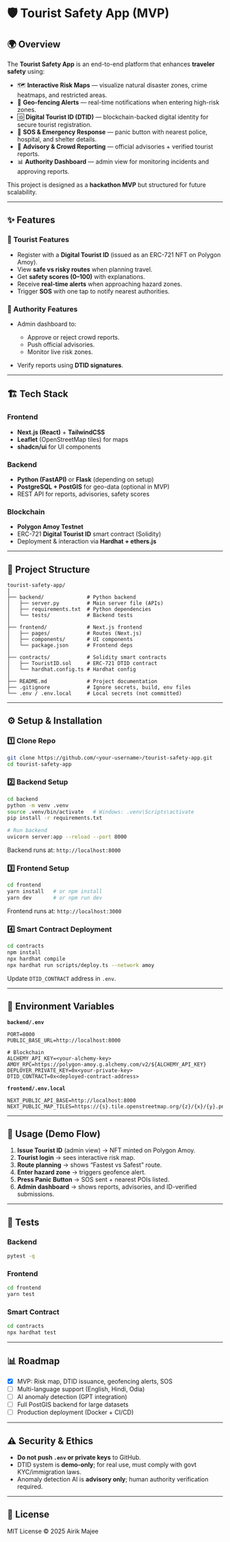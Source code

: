 # 🛡️ Tourist Safety App (MVP)

## 🌍 Overview

The **Tourist Safety App** is an end-to-end platform that enhances **traveler safety** using:

* 🗺️ **Interactive Risk Maps** — visualize natural disaster zones, crime heatmaps, and restricted areas.
* 🚦 **Geo-fencing Alerts** — real-time notifications when entering high-risk zones.
* 🆔 **Digital Tourist ID (DTID)** — blockchain-backed digital identity for secure tourist registration.
* 🚨 **SOS & Emergency Response** — panic button with nearest police, hospital, and shelter details.
* 📢 **Advisory & Crowd Reporting** — official advisories + verified tourist reports.
* 📊 **Authority Dashboard** — admin view for monitoring incidents and approving reports.

This project is designed as a **hackathon MVP** but structured for future scalability.

---

## ✨ Features

### 👤 Tourist Features

* Register with a **Digital Tourist ID** (issued as an ERC-721 NFT on Polygon Amoy).
* View **safe vs risky routes** when planning travel.
* Get **safety scores (0–100)** with explanations.
* Receive **real-time alerts** when approaching hazard zones.
* Trigger **SOS** with one tap to notify nearest authorities.

### 🛂 Authority Features

* Admin dashboard to:

  * Approve or reject crowd reports.
  * Push official advisories.
  * Monitor live risk zones.
* Verify reports using **DTID signatures**.

---

## 🏗️ Tech Stack

### Frontend

* **Next.js (React)** + **TailwindCSS**
* **Leaflet** (OpenStreetMap tiles) for maps
* **shadcn/ui** for UI components

### Backend

* **Python (FastAPI)** or **Flask** (depending on setup)
* **PostgreSQL + PostGIS** for geo-data (optional in MVP)
* REST API for reports, advisories, safety scores

### Blockchain

* **Polygon Amoy Testnet**
* ERC-721 **Digital Tourist ID** smart contract (Solidity)
* Deployment & interaction via **Hardhat + ethers.js**

---

## 📂 Project Structure

```
tourist-safety-app/
│
├── backend/              # Python backend
│   ├── server.py         # Main server file (APIs)
│   ├── requirements.txt  # Python dependencies
│   └── tests/            # Backend tests
│
├── frontend/             # Next.js frontend
│   ├── pages/            # Routes (Next.js)
│   ├── components/       # UI components
│   └── package.json      # Frontend deps
│
├── contracts/            # Solidity smart contracts
│   ├── TouristID.sol     # ERC-721 DTID contract
│   └── hardhat.config.ts # Hardhat config
│
├── README.md             # Project documentation
├── .gitignore            # Ignore secrets, build, env files
└── .env / .env.local     # Local secrets (not committed)
```

---

## ⚙️ Setup & Installation

### 1️⃣ Clone Repo

```bash
git clone https://github.com/<your-username>/tourist-safety-app.git
cd tourist-safety-app
```

### 2️⃣ Backend Setup

```bash
cd backend
python -m venv .venv
source .venv/bin/activate   # Windows: .venv\Scripts\activate
pip install -r requirements.txt

# Run backend
uvicorn server:app --reload --port 8000
```

Backend runs at: `http://localhost:8000`

### 3️⃣ Frontend Setup

```bash
cd frontend
yarn install   # or npm install
yarn dev       # or npm run dev
```

Frontend runs at: `http://localhost:3000`

### 4️⃣ Smart Contract Deployment

```bash
cd contracts
npm install
npx hardhat compile
npx hardhat run scripts/deploy.ts --network amoy
```

Update `DTID_CONTRACT` address in `.env`.

---

## 🔑 Environment Variables

**`backend/.env`**

```
PORT=8000
PUBLIC_BASE_URL=http://localhost:8000

# Blockchain
ALCHEMY_API_KEY=<your-alchemy-key>
AMOY_RPC=https://polygon-amoy.g.alchemy.com/v2/${ALCHEMY_API_KEY}
DEPLOYER_PRIVATE_KEY=0x<your-private-key>
DTID_CONTRACT=0x<deployed-contract-address>
```

**`frontend/.env.local`**

```
NEXT_PUBLIC_API_BASE=http://localhost:8000
NEXT_PUBLIC_MAP_TILES=https://{s}.tile.openstreetmap.org/{z}/{x}/{y}.png
```

---

## 🚀 Usage (Demo Flow)

1. **Issue Tourist ID** (admin view) → NFT minted on Polygon Amoy.
2. **Tourist login** → sees interactive risk map.
3. **Route planning** → shows “Fastest vs Safest” route.
4. **Enter hazard zone** → triggers geofence alert.
5. **Press Panic Button** → SOS sent + nearest POIs listed.
6. **Admin dashboard** → shows reports, advisories, and ID-verified submissions.

---

## 🧪 Tests

### Backend

```bash
pytest -q
```

### Frontend

```bash
cd frontend
yarn test
```

### Smart Contract

```bash
cd contracts
npx hardhat test
```

---

## 📊 Roadmap

* [x] MVP: Risk map, DTID issuance, geofencing alerts, SOS
* [ ] Multi-language support (English, Hindi, Odia)
* [ ] AI anomaly detection (GPT integration)
* [ ] Full PostGIS backend for large datasets
* [ ] Production deployment (Docker + CI/CD)

---

## ⚠️ Security & Ethics

* **Do not push `.env` or private keys** to GitHub.
* DTID system is **demo-only**; for real use, must comply with govt KYC/immigration laws.
* Anomaly detection AI is **advisory only**; human authority verification required.

---

## 📜 License

MIT License © 2025 Airik Majee

